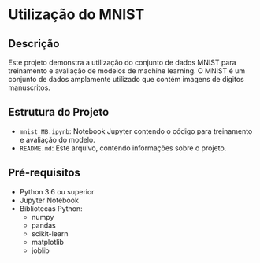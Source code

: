 # Utilização do MNIST

## Descrição
Este projeto demonstra a utilização do conjunto de dados MNIST para treinamento e avaliação de modelos de machine learning. O MNIST é um conjunto de dados amplamente utilizado que contém imagens de dígitos manuscritos.

## Estrutura do Projeto
- `mnist_MB.ipynb`: Notebook Jupyter contendo o código para treinamento e avaliação do modelo.
- `README.md`: Este arquivo, contendo informações sobre o projeto.

## Pré-requisitos
- Python 3.6 ou superior
- Jupyter Notebook
- Bibliotecas Python:
  - numpy
  - pandas
  - scikit-learn
  - matplotlib
  - joblib